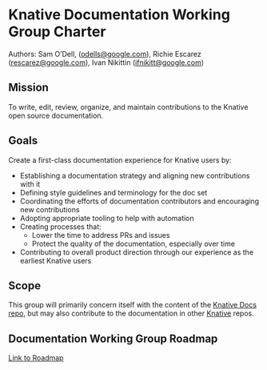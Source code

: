 # Knative Documentation Working Group Charter

Authors: Sam O’Dell, ([odells@google.com](mailto:odells@google.com)), Richie Escarez ([rescarez@google.com](mailto:rescarez@google.com)), Ivan Nikittin ([ifnikitt@google.com](mailto:ifnikitt@google.com))

## Mission

To write, edit, review, organize, and maintain contributions to the Knative open source documentation.

## Goals

Create a first-class documentation experience for Knative users by:

- Establishing a documentation strategy and aligning new contributions with it
- Defining style guidelines and terminology for the doc set
- Coordinating the efforts of documentation contributors and encouraging new contributions
- Adopting appropriate tooling to help with automation
- Creating processes that:
  - Lower the time to address PRs and issues
  - Protect the quality of the documentation, especially over time
- Contributing to overall product direction through our experience as the earliest Knative users

## Scope

This group will primarily concern itself with the content of the [Knative Docs repo](https://github.com/knative/docs), but may also contribute to the documentation in other [Knative](https://github.com/knative) repos.

## Documentation Working Group Roadmap

[Link to Roadmap](https://github.com/orgs/knative/projects/20)
